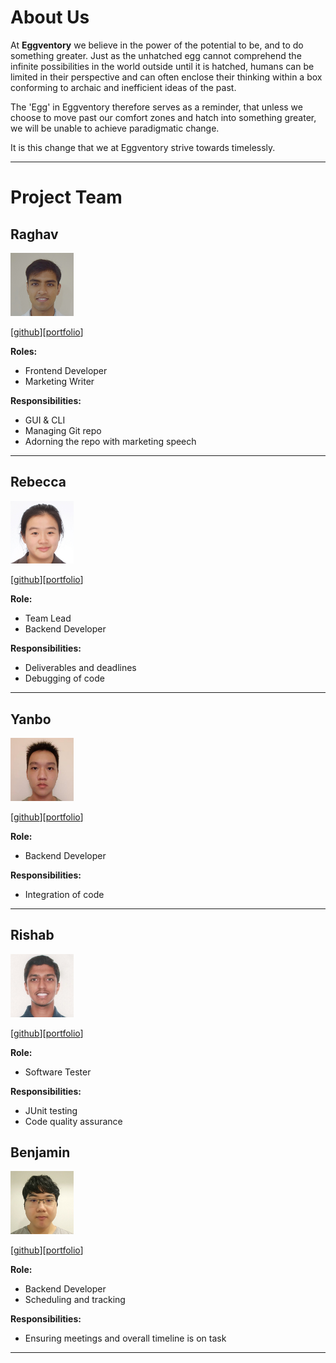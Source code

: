 # About Us

At **Eggventory** we believe in the power of the potential to be, and to do something greater. Just as the unhatched egg cannot comprehend the infinite possibilities in the world outside until it is hatched, humans can be limited in their perspective and can often enclose their thinking within a box conforming to archaic and inefficient ideas of the past. 

The 'Egg' in Eggventory therefore serves as a reminder, that unless we choose to move past our comfort zones and hatch into something greater, we will be unable to achieve paradigmatic change.

It is this change that we at Eggventory strive towards timelessly.

---

# Project Team

## Raghav
<p align = "left"> <img src="./images/raghav-b.png" alt="Raghav" height=20% width=20%> </p>

[[github](https://github.com/Raghav-B)][[portfolio](https://github.com/Raghav-B)]

**Roles:** 
* Frontend Developer
* Marketing Writer

**Responsibilities:** 
* GUI & CLI
* Managing Git repo
* Adorning the repo with marketing speech

---

## Rebecca
<p align = "left"> <img src="./images/cyanoei.png" alt="Rebecca" height=20% width=20%> </p>

[[github](https://github.com/cyanoei)][[portfolio](https://github.com/cyanoei)]

**Role:**
* Team Lead
* Backend Developer
  
**Responsibilities:**
* Deliverables and deadlines
* Debugging of code

---

## Yanbo
<p align = "left"> <img src="./images/yanprosobo.png" alt="Yan Bo" height=20% width=20%> </p>

[[github](https://github.com/yanprosobo)][[portfolio](https://github.com/yanprosobo)]

**Role:** 
* Backend Developer
  
**Responsibilities:** 
* Integration of code

---

## Rishab
<p align = "left"> <img src="./images/patwaririshab.png" alt="Rishab" height=20% width=20%> </p>

[[github](https://github.com/patwaririshab)][[portfolio](https://github.com/patwaririshab)]

**Role:**
* Software Tester  

**Responsibilities:** 
* JUnit testing
* Code quality assurance

## Benjamin
<p align = "left"> <img src="./images/deculsion.png" alt="Benjamin" height=20% width=20%> </p>

[[github](https://github.com/Deculsion)][[portfolio](https://github.com/Deculsion)]

**Role:**
* Backend Developer
* Scheduling and tracking
  
**Responsibilities:**
* Ensuring meetings and overall timeline is on task

---
